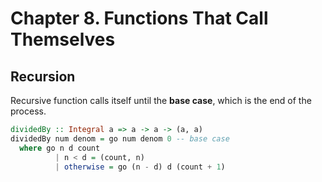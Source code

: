 # Chapter 8. Functions That Call Themselves

## Recursion
Recursive function calls itself until the **base case**, which is the end of the process.
```haskell
dividedBy :: Integral a => a -> a -> (a, a)
dividedBy num denom = go num denom 0 -- base case
  where go n d count
          | n < d = (count, n) 
          | otherwise = go (n - d) d (count + 1) 
```

